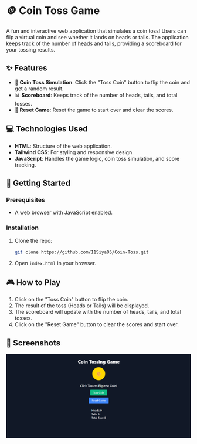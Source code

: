 # 🪙 Coin Toss Game

A fun and interactive web application that simulates a coin toss! Users can flip a virtual coin and see whether it lands on heads or tails. The application keeps track of the number of heads and tails, providing a scoreboard for your tossing results.

## ✨ Features

- 🎲 **Coin Toss Simulation**: Click the "Toss Coin" button to flip the coin and get a random result.
- 📊 **Scoreboard**: Keeps track of the number of heads, tails, and total tosses.
- 🔄 **Reset Game**: Reset the game to start over and clear the scores.

## 💻 Technologies Used

- **HTML**: Structure of the web application.
- **Tailwind CSS**: For styling and responsive design.
- **JavaScript**: Handles the game logic, coin toss simulation, and score tracking.

## 🚀 Getting Started

### Prerequisites

- A web browser with JavaScript enabled.

### Installation

1. Clone the repo:
   ```sh
   git clone https://github.com/11Siya05/Coin-Toss.git
   ```
2. Open `index.html` in your browser.

## 🎮 How to Play

1. Click on the "Toss Coin" button to flip the coin.
2. The result of the toss (Heads or Tails) will be displayed.
3. The scoreboard will update with the number of heads, tails, and total tosses.
4. Click on the "Reset Game" button to clear the scores and start over.

## 📸 Screenshots

![alt text](image.png)


